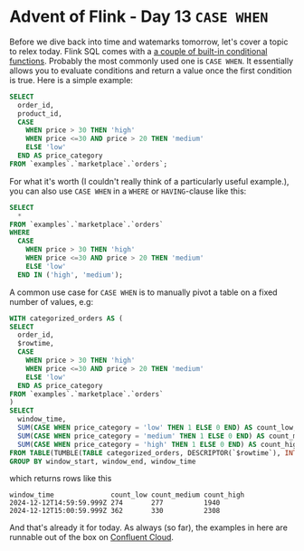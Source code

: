 # Advent of Flink - Day 13 `CASE WHEN`

Before we dive back into time and watemarks tomorrow, let's cover a topic to relex today. Flink SQL comes with a 
[a couple of built-in conditional functions](https://docs.confluent.io/cloud/current/flink/reference/functions/conditional-functions.html). Probably the most 
commonly used one is `CASE WHEN`. It essentially allows you to evaluate conditions and return a value once the first condition is true. Here is a simple example:
```sql
SELECT 
  order_id,
  product_id,
  CASE 
    WHEN price > 30 THEN 'high'
    WHEN price <=30 AND price > 20 THEN 'medium'
    ELSE 'low'
  END AS price_category
FROM `examples`.`marketplace`.`orders`;
```
For what it's worth (I couldn't really think of a particularly useful example.), you can also use `CASE WHEN` in a `WHERE` or `HAVING`-clause like this:
```sql
SELECT 
  *
FROM `examples`.`marketplace`.`orders`
WHERE  
  CASE 
    WHEN price > 30 THEN 'high'
    WHEN price <=30 AND price > 20 THEN 'medium'
    ELSE 'low'
  END IN ('high', 'medium');
````
A common use case for `CASE WHEN` is to manually pivot a table on a fixed number of values, e.g: 
```sql
WITH categorized_orders AS (
SELECT 
  order_id,
  $rowtime,
  CASE 
    WHEN price > 30 THEN 'high'
    WHEN price <=30 AND price > 20 THEN 'medium'
    ELSE 'low'
  END AS price_category
FROM `examples`.`marketplace`.`orders`
)
SELECT 
  window_time,
  SUM(CASE WHEN price_category = 'low' THEN 1 ELSE 0 END) AS count_low, 
  SUM(CASE WHEN price_category = 'medium' THEN 1 ELSE 0 END) AS count_medium, 
  SUM(CASE WHEN price_category = 'high' THEN 1 ELSE 0 END) AS count_high 
FROM TABLE(TUMBLE(TABLE categorized_orders, DESCRIPTOR(`$rowtime`), INTERVAL '1' MINUTE))
GROUP BY window_start, window_end, window_time
```
which returns rows like this
```
window_time              count_low count_medium count_high
2024-12-12T14:59:59.999Z 274       277          1940
2024-12-12T15:00:59.999Z 362       330          2308
```
And that's already it for today. As always (so far), the examples in here are runnable out of the box on [Confluent Cloud](https://confluent.cloud).
